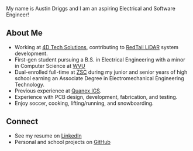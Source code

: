 My name is Austin Driggs and I am an aspiring Electrical and Software Engineer!

## About Me

- Working at [4D Tech Solutions](https://www.4dtechsolutions.com/), contributing to [RedTail LiDAR](https://www.redtaillidar.com/) system development.
- First-gen student pursuing a B.S. in Electrical Engineering with a minor in Computer Science at [WVU](https://www.statler.wvu.edu/)
- Dual-enrolled full-time at [ZSC](https://www.zanestate.edu/) during my junior and senior years of high school earning an Associate Degree in Electromechanical Engineering Technology.
- Previous experience at [Quanex IGS](https://www.quanex.com/).
- Experience with PCB design, development, fabrication, and testing.
- Enjoy soccer, cooking, lifting/running, and snowboarding.


## Connect

- See my resume on [LinkedIn](https://www.linkedin.com/in/austindriggs/)
- Personal and school projects on [GitHub](https://github.com/austindriggs)
